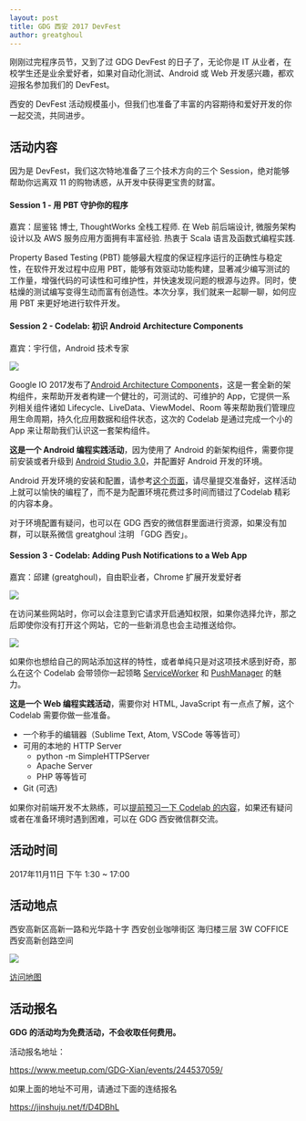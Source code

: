```yaml
---
layout: post
title: GDG 西安 2017 DevFest
author: greatghoul
---
```


刚刚过完程序员节，又到了过 GDG DevFest 的日子了，无论你是 IT 从业者，在校学生还是业余爱好者，如果对自动化测试、Android 或 Web 开发感兴趣，都欢迎报名参加我们的 DevFest。

西安的 DevFest 活动规模虽小，但我们也准备了丰富的内容期待和爱好开发的你一起交流，共同进步。

## 活动内容

因为是 DevFest，我们这次特地准备了三个技术方向的三个 Session，绝对能够帮助你远离双 11 的购物诱惑，从开发中获得更宝贵的财富。

#### Session 1 - 用 PBT 守护你的程序
嘉宾：屈鉴铭 博士, ThoughtWorks 全栈工程师. 在 Web 前后端设计, 微服务架构设计以及 AWS 服务应用方面拥有丰富经验. 热衷于 Scala 语言及函数式编程实践.

Property Based Testing (PBT) 能够最大程度的保证程序运行的正确性与稳定性，在软件开发过程中应用 PBT，能够有效驱动功能构建，显著减少编写测试的工作量，增强代码的可读性和可维护性，并快速发现问题的根源与边界。同时，使枯燥的测试编写变得生动而富有创造性。本次分享，我们就来一起聊一聊，如何应用 PBT 来更好地进行软件开发。

#### Session 2 - Codelab: 初识 Android Architecture Components

嘉宾：宇行信，Android 技术专家

![](https://ws1.sinaimg.cn/large/630b63b5ly1fkvmupth7fj20sx0bw75u.jpg)

Google IO 2017发布了[Android Architecture Components](https://developer.android.com/topic/libraries/architecture/index.html)，这是一套全新的架构组件，来帮助开发者构建一个健壮的，可测试的、可维护的 App，它提供一系列相关组件诸如 Lifecycle、LiveData、ViewModel、Room 等来帮助我们管理应用生命周期，持久化应用数据和组件状态，这次的 Codelab 是通过完成一个小的 App 来让帮助我们认识这一套架构组件。

**这是一个 Android 编程实践活动**，因为使用了 Android 的新架构组件，需要你提前安装或者升级到 [Android Studio 3.0](https://developer.android.com/studio/index.html)，并配置好 Android 开发的环境。

Android 开发环境的安装和配置，请参考[这个页面](http://www.androiddevtools.cn/)，请尽量提交准备好，这样活动上就可以愉快的编程了，而不是为配置环境花费过多时间而错过了Codelab 精彩的内容本身。

对于环境配置有疑问，也可以在 GDG 西安的微信群里面进行资源，如果没有加群，可以联系微信 greatghoul 注明 「GDG 西安」。

#### Session 3 - Codelab: Adding Push Notifications to a Web App

嘉宾：邱建 (greatghoul)，自由职业者，Chrome 扩展开发爱好者

![](https://ws1.sinaimg.cn/large/630b63b5ly1fkvmfi7x8bj20xn0aaacl.jpg)

在访问某些网站时，你可以会注意到它请求开启通知权限，如果你选择允许，那之后即使你没有打开这个网站，它的一些新消息也会主动推送给你。

![](https://ws1.sinaimg.cn/large/630b63b5ly1fkvmkstzqlj20au0323yi.jpg)

如果你也想给自己的网站添加这样的特性，或者单纯只是对这项技术感到好奇，那么在这个 Codelab 会带领你一起领略 [ServiceWorker](https://developers.google.com/web/fundamentals/primers/service-workers/) 和 [PushManager](https://developers.google.com/web/fundamentals/push-notifications/) 的魅力。

**这是一个 Web 编程实践活动**，需要你对 HTML, JavaScript 有一点点了解，这个 Codelab 需要你做一些准备。

- 一个称手的编辑器（Sublime Text, Atom, VSCode 等等皆可）
- 可用的本地的 HTTP Server
  - python -m SimpleHTTPServer
  - Apache Server
  - PHP 等等皆可
- Git (可选)

如果你对前端开发不太熟练，可以[提前预习一下 Codelab 的内容](https://codelabs.developers.google.com/codelabs/push-notifications/index.html)，如果还有疑问或者在准备环境时遇到困难，可以在 GDG 西安微信群交流。

## 活动时间

2017年11月11日 下午 1:30 ~ 17:00

## 活动地点

西安高新区高新一路和光华路十字 西安创业咖啡街区 海归楼三层 3W COFFICE 西安高新创路空间

![](https://ws1.sinaimg.cn/large/630b63b5ly1fkvna5unt1j20o80c1gqk.jpg)

[访问地图](http://f.amap.com/5j7cW_0A13FnF)

## 活动报名

**GDG 的活动均为免费活动，不会收取任何费用。**

活动报名地址：

<https://www.meetup.com/GDG-Xian/events/244537059/>

如果上面的地址不可用，请通过下面的连结报名

<https://jinshuju.net/f/D4DBhL>
